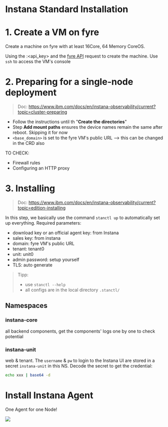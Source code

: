 # Instana Standard Installation


# 1. Create a VM on fyre
Create a machine on fyre with at least 16Core, 64 Memory CoreOS. 

Using the <username>:<api_key> and the [fyre API](https://fyre.ibm.com/help#fyre-api) request to create the machine. Use `ssh` to access the VM's console

# 2. Preparing for a single-node deployment
> Doc: https://www.ibm.com/docs/en/instana-observability/current?topic=cluster-preparing

- Follow the instructions until th "**Create the directories**"
- Step **Add mount paths** ensures the device names remain the same after reboot. Skipping it for now
- `<base_domain>` is set to the fyre VM's public URL --> this can be changed in the CRD also

TO CHECK:
- Firewall rules
- Configuring an HTTP proxy

# 3. Installing
> Doc: https://www.ibm.com/docs/en/instana-observability/current?topic=edition-installing

In this step, we basically use the command `stanctl up` to automatically set up everything. Required parameters:
- download key or an official agent key: from Instana
- sales key: from instana
- domain: fyre VM's public URL
- tenant: tenant0
- unit: unit0
- admin password: setup yourself
- TLS: auto generate

> Tipp: 
> - use `stanctl --help`
> - all configs are in the local directory `.stanctl/`


## Namespaces
### instana-core
all backend components, get the components' logs one by one to check potential
### instana-unit
web & tenant. The `username` & `pw` to login to the Instana UI are stored in a secret `instana-unit` in this NS. Decode the secret to get the credential:

```bash
echo xxx | base64 -d
```

# Install Instana Agent 
One Agent for one Node!

<img src="../imgs/agent" />